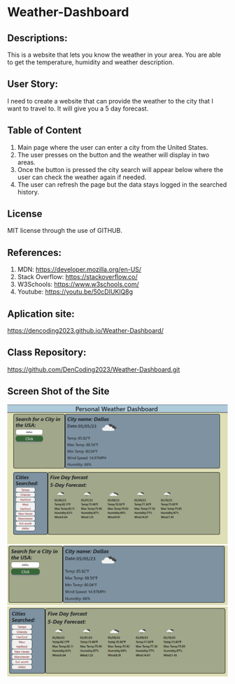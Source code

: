 # Weather-Dashboard

## Descriptions:
This is a website that lets you know the weather in  your area. You are able to get the temperature, humidity and weather description. 

## User Story:
I need to create a website that can provide the weather to the city that I want to travel to. It will give you a 5 day forecast. 

## Table of Content
1. Main page where the user can enter a city from the United States.
2. The user presses on the button and the weather will display in two areas.
3. Once the button is pressed the city search will appear below where the user can check the weather again if needed. 
4. The user can refresh the page but the data stays logged in the searched history. 


## License
MIT license through the use of GITHUB.

## References:
1. MDN: https://developer.mozilla.org/en-US/
2. Stack Overflow: https://stackoverflow.co/
3. W3Schools: https://www.w3schools.com/
4. Youtube: https://youtu.be/50cDIUKlQ8g

## Aplication site:
https://dencoding2023.github.io/Weather-Dashboard/
## Class Repository:
https://github.com/DenCoding2023/Weather-Dashboard.git

## Screen Shot of the Site
![Alt text](assets/images/main%20page.png)
![Alt text](assets/images/search%20area%20and%20display.png)
![Alt text](assets/images/5%20day%20forcast.png)